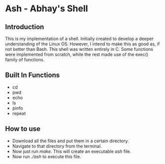 # Ash - Abhay's Shell

## Introduction
This is my implementation of a shell. Initially created to develop a deeper understanding of the Linux OS. However, I intend to make this as good as, if not better than Bash. This shell was written entirely in C. Some functions were implemented from scratch, while the rest made use of the exec() family of functions.

## Built In Functions
- cd
- pwd
- echo
- ls
- pinfo
- repeat

## How to use
- Download all the files and put them in a certain directory.
- Navigate to that directory from the terminal.
- Now just run *make*. This will create an executable *ash* file.
- Now run *./ash* to execute this file.